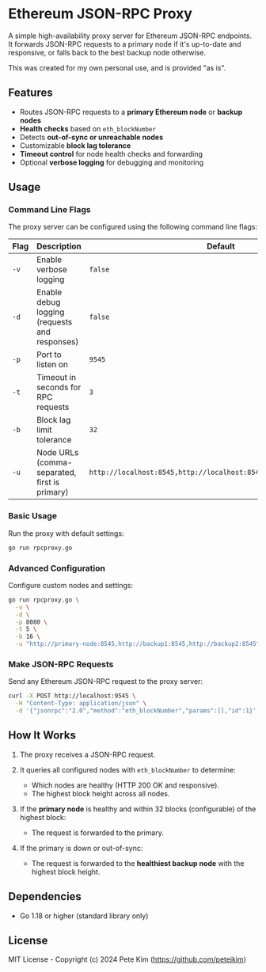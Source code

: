 # Ethereum JSON-RPC Proxy

A simple high-availability proxy server for Ethereum JSON-RPC endpoints. It forwards JSON-RPC requests to a primary node if it's up-to-date and responsive, or falls back to the best backup node otherwise.

This was created for my own personal use, and is provided "as is".

## Features

- Routes JSON-RPC requests to a **primary Ethereum node** or **backup nodes**
- **Health checks** based on `eth_blockNumber`
- Detects **out-of-sync or unreachable nodes**
- Customizable **block lag tolerance**
- **Timeout control** for node health checks and forwarding
- Optional **verbose logging** for debugging and monitoring

## Usage

### Command Line Flags

The proxy server can be configured using the following command line flags:

| Flag | Description                                   | Default                                                             |
| ---- | --------------------------------------------- | ------------------------------------------------------------------- |
| `-v` | Enable verbose logging                        | `false`                                                             |
| `-d` | Enable debug logging (requests and responses) | `false`                                                             |
| `-p` | Port to listen on                             | `9545`                                                              |
| `-t` | Timeout in seconds for RPC requests           | `3`                                                                 |
| `-b` | Block lag limit tolerance                     | `32`                                                                |
| `-u` | Node URLs (comma-separated, first is primary) | `http://localhost:8545,http://localhost:8546,http://localhost:8547` |

### Basic Usage

Run the proxy with default settings:

```bash
go run rpcproxy.go
```

### Advanced Configuration

Configure custom nodes and settings:

```bash
go run rpcproxy.go \
  -v \
  -d \
  -p 8080 \
  -t 5 \
  -b 16 \
  -u "http://primary-node:8545,http://backup1:8545,http://backup2:8545"
```

### Make JSON-RPC Requests

Send any Ethereum JSON-RPC request to the proxy server:

```bash
curl -X POST http://localhost:9545 \
  -H "Content-Type: application/json" \
  -d '{"jsonrpc":"2.0","method":"eth_blockNumber","params":[],"id":1}'
```

## How It Works

1. The proxy receives a JSON-RPC request.
2. It queries all configured nodes with `eth_blockNumber` to determine:

   - Which nodes are healthy (HTTP 200 OK and responsive).
   - The highest block height across all nodes.

3. If the **primary node** is healthy and within 32 blocks (configurable) of the highest block:

   - The request is forwarded to the primary.

4. If the primary is down or out-of-sync:

   - The request is forwarded to the **healthiest backup node** with the highest block height.

## Dependencies

- Go 1.18 or higher (standard library only)

## License

MIT License - Copyright (c) 2024 Pete Kim (https://github.com/petejkim)
